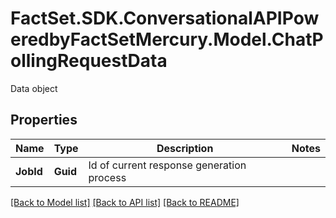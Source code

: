 # FactSet.SDK.ConversationalAPIPoweredbyFactSetMercury.Model.ChatPollingRequestData
Data object

## Properties

Name | Type | Description | Notes
------------ | ------------- | ------------- | -------------
**JobId** | **Guid** | Id of current response generation process | 

[[Back to Model list]](../README.md#documentation-for-models) [[Back to API list]](../README.md#documentation-for-api-endpoints) [[Back to README]](../README.md)

